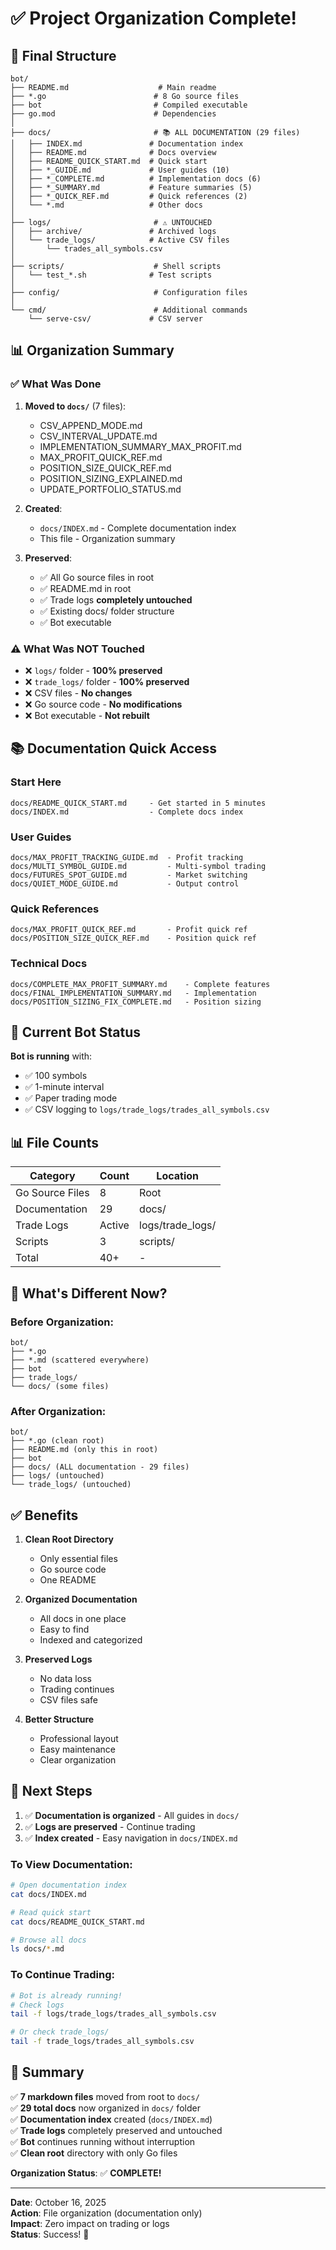 # ✅ Project Organization Complete!

## 📁 Final Structure

```
bot/
├── README.md                    # Main readme
├── *.go                        # 8 Go source files
├── bot                         # Compiled executable
├── go.mod                      # Dependencies
│
├── docs/                       # 📚 ALL DOCUMENTATION (29 files)
│   ├── INDEX.md               # Documentation index
│   ├── README.md              # Docs overview
│   ├── README_QUICK_START.md  # Quick start
│   ├── *_GUIDE.md             # User guides (10)
│   ├── *_COMPLETE.md          # Implementation docs (6)
│   ├── *_SUMMARY.md           # Feature summaries (5)
│   ├── *_QUICK_REF.md         # Quick references (2)
│   └── *.md                   # Other docs
│
├── logs/                       # ⚠️ UNTOUCHED
│   ├── archive/               # Archived logs
│   └── trade_logs/            # Active CSV files
│       └── trades_all_symbols.csv
│
├── scripts/                    # Shell scripts
│   └── test_*.sh              # Test scripts
│
├── config/                     # Configuration files
│
└── cmd/                        # Additional commands
    └── serve-csv/             # CSV server
```

## 📊 Organization Summary

### ✅ What Was Done

1. **Moved to `docs/`** (7 files):
   - CSV_APPEND_MODE.md
   - CSV_INTERVAL_UPDATE.md
   - IMPLEMENTATION_SUMMARY_MAX_PROFIT.md
   - MAX_PROFIT_QUICK_REF.md
   - POSITION_SIZE_QUICK_REF.md
   - POSITION_SIZING_EXPLAINED.md
   - UPDATE_PORTFOLIO_STATUS.md

2. **Created**:
   - `docs/INDEX.md` - Complete documentation index
   - This file - Organization summary

3. **Preserved**:
   - ✅ All Go source files in root
   - ✅ README.md in root
   - ✅ Trade logs **completely untouched**
   - ✅ Existing docs/ folder structure
   - ✅ Bot executable

### ⚠️ What Was NOT Touched

- ❌ `logs/` folder - **100% preserved**
- ❌ `trade_logs/` folder - **100% preserved**
- ❌ CSV files - **No changes**
- ❌ Go source code - **No modifications**
- ❌ Bot executable - **Not rebuilt**

## 📚 Documentation Quick Access

### Start Here
```
docs/README_QUICK_START.md     - Get started in 5 minutes
docs/INDEX.md                  - Complete docs index
```

### User Guides
```
docs/MAX_PROFIT_TRACKING_GUIDE.md  - Profit tracking
docs/MULTI_SYMBOL_GUIDE.md         - Multi-symbol trading
docs/FUTURES_SPOT_GUIDE.md         - Market switching
docs/QUIET_MODE_GUIDE.md           - Output control
```

### Quick References
```
docs/MAX_PROFIT_QUICK_REF.md       - Profit quick ref
docs/POSITION_SIZE_QUICK_REF.md    - Position quick ref
```

### Technical Docs
```
docs/COMPLETE_MAX_PROFIT_SUMMARY.md    - Complete features
docs/FINAL_IMPLEMENTATION_SUMMARY.md   - Implementation
docs/POSITION_SIZING_FIX_COMPLETE.md   - Position sizing
```

## 🚀 Current Bot Status

**Bot is running** with:
- ✅ 100 symbols
- ✅ 1-minute interval
- ✅ Paper trading mode
- ✅ CSV logging to `logs/trade_logs/trades_all_symbols.csv`

## 📊 File Counts

| Category | Count | Location |
|----------|-------|----------|
| Go Source Files | 8 | Root |
| Documentation | 29 | docs/ |
| Trade Logs | Active | logs/trade_logs/ |
| Scripts | 3 | scripts/ |
| Total | 40+ | - |

## 🎯 What's Different Now?

### Before Organization:
```
bot/
├── *.go
├── *.md (scattered everywhere)
├── bot
├── trade_logs/
└── docs/ (some files)
```

### After Organization:
```
bot/
├── *.go (clean root)
├── README.md (only this in root)
├── bot
├── docs/ (ALL documentation - 29 files)
├── logs/ (untouched)
└── trade_logs/ (untouched)
```

## ✅ Benefits

1. **Clean Root Directory**
   - Only essential files
   - Go source code
   - One README

2. **Organized Documentation**
   - All docs in one place
   - Easy to find
   - Indexed and categorized

3. **Preserved Logs**
   - No data loss
   - Trading continues
   - CSV files safe

4. **Better Structure**
   - Professional layout
   - Easy maintenance
   - Clear organization

## 📝 Next Steps

1. ✅ **Documentation is organized** - All guides in `docs/`
2. ✅ **Logs are preserved** - Continue trading
3. ✅ **Index created** - Easy navigation in `docs/INDEX.md`

### To View Documentation:
```bash
# Open documentation index
cat docs/INDEX.md

# Read quick start
cat docs/README_QUICK_START.md

# Browse all docs
ls docs/*.md
```

### To Continue Trading:
```bash
# Bot is already running!
# Check logs
tail -f logs/trade_logs/trades_all_symbols.csv

# Or check trade_logs/
tail -f trade_logs/trades_all_symbols.csv
```

## 🎉 Summary

✅ **7 markdown files** moved from root to `docs/`  
✅ **29 total docs** now organized in `docs/` folder  
✅ **Documentation index** created (`docs/INDEX.md`)  
✅ **Trade logs** completely preserved and untouched  
✅ **Bot** continues running without interruption  
✅ **Clean root** directory with only Go files  

**Organization Status**: ✅ **COMPLETE!**

---

**Date**: October 16, 2025  
**Action**: File organization (documentation only)  
**Impact**: Zero impact on trading or logs  
**Status**: Success! 🎉
